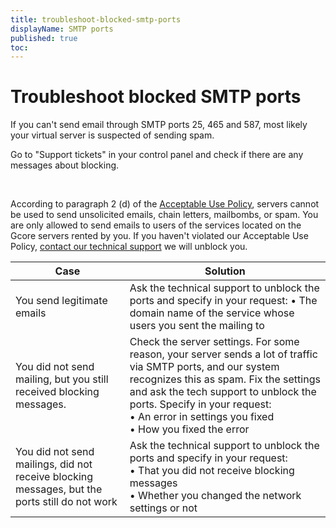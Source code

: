 ```yaml
---
title: troubleshoot-blocked-smtp-ports
displayName: SMTP ports
published: true
toc:
---
```

# Troubleshoot blocked SMTP ports

If you can't send email through SMTP ports 25, 465 and 587, most likely your virtual server is suspected of sending spam.

Go to "Support tickets" in your control panel and check if there are any messages about blocking.

<media-gallery>
<img src="https://assets.gcore.pro/docs/hosting/virtual-servers/troubleshooting/troubleshoot-blocked-smtp-ports/10138328512401.png" alt="">

<img src="https://assets.gcore.pro/docs/hosting/virtual-servers/troubleshooting/troubleshoot-blocked-smtp-ports/10138347613713.png" alt="">
</media-gallery>

According to paragraph 2 (d) of the <a href="https://gcore.com/legal/" target="_blank">Acceptable Use Policy</a>, servers cannot be used to send unsolicited emails, chain letters, mailbombs, or spam. You are only allowed to send emails to users of the services located on the Gcore servers rented by you. If you haven't violated our Acceptable Use Policy, <a href="https://gcore.com/docs/hosting/contact-our-technical-support" target="_blank">contact our technical support</a> we will unblock you. 

| Case                                                                                          | Solution                                                                                                                                                                                                                                                                                             |
|-----------------------------------------------------------------------------------------------|------------------------------------------------------------------------------------------------------------------------------------------------------------------------------------------------------------------------------------------------------------------------------------------------------|
| You send legitimate emails                                                                    | Ask the technical support to unblock the ports and specify in your request:   • The domain name of the service whose users you sent the mailing to                                                                                                                                             |
| You did not send mailing, but you still received blocking messages.                           | Check the server settings. For some reason, your server sends a lot of traffic via SMTP ports, and our system recognizes this as spam. Fix the settings and ask the tech support to unblock the ports. Specify in your request:  <br> • An error in settings you fixed <br>  • How you fixed the error |
| You did not send mailings, did not receive blocking messages, but the ports still do not work | Ask the technical support to unblock the ports and specify in your request:  <br> • That you did not receive blocking messages  <br> • Whether you changed the network settings or not                                                                                                                 |
